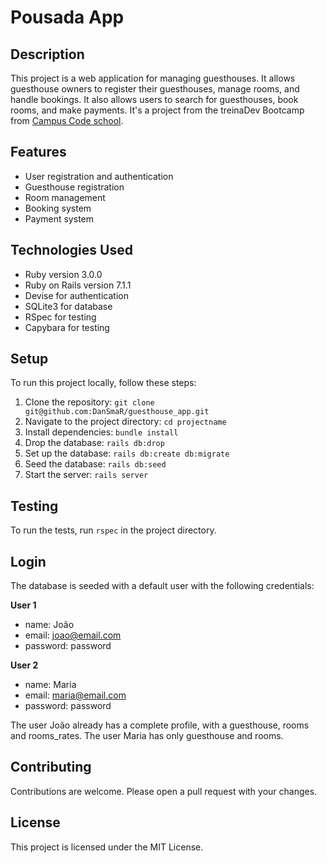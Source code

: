 # Pousada App

## Description

This project is a web application for managing guesthouses. It allows guesthouse owners to register their guesthouses, manage rooms, and handle bookings. It also allows users to search for guesthouses, book rooms, and make payments.
It's a project from the treinaDev Bootcamp from [Campus Code school](https://www.campuscode.com.br/inicio).

## Features

- User registration and authentication
- Guesthouse registration
- Room management
- Booking system
- Payment system

## Technologies Used

- Ruby version 3.0.0
- Ruby on Rails version 7.1.1
- Devise for authentication
- SQLite3 for database
- RSpec for testing
- Capybara for testing

## Setup

To run this project locally, follow these steps:

1. Clone the repository: `git clone git@github.com:DanSmaR/guesthouse_app.git`
2. Navigate to the project directory: `cd projectname`
3. Install dependencies: `bundle install`
4. Drop the database: `rails db:drop`
5. Set up the database: `rails db:create db:migrate`
6. Seed the database: `rails db:seed`
7. Start the server: `rails server`

## Testing

To run the tests, run `rspec` in the project directory.

## Login

The database is seeded with a default user with the following credentials:

**User 1**
- name: João
- email: joao@email.com
- password: password

**User 2**
- name: Maria
- email: maria@email.com
- password: password

The user João already has a complete profile, with a guesthouse, rooms and rooms_rates.
The user Maria has only guesthouse and rooms.

## Contributing

Contributions are welcome. Please open a pull request with your changes.

## License

This project is licensed under the MIT License.